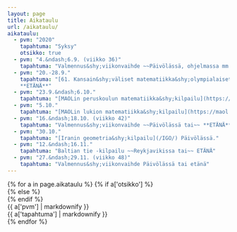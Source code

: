 ```yaml
---
layout: page
title: Aikataulu
url: /aikataulu/
aikataulu:
  - pvm: "2020"
    tapahtuma: "Syksy"
    otsikko: true
  - pvm: "4.&ndash;6.9. (viikko 36)"
    tapahtuma: "Valmennus&shy;viikonvaihde ~~Päivölässä, ohjelmassa mm. Baltian tie -joukkueen valinta.~~ **ETÄNÄ**. [Lisätietoja ja ilmoittautuminen](2020W36/)"
  - pvm: "20.-28.9."
    tapahtuma: "[61. Kansain&shy;väliset matematiikka&shy;olympialaiset <abbr>IMO</abbr>](http://www.imo-official.org/year_info.aspx?year=2020) ~~Pietarissa~~
    **ETÄNÄ**"
  - pvm: "23.9.&ndash;6.10."
    tapahtuma: "[MAOLin peruskoulun matematiikka&shy;kilpailu](https://maol.fi/neljan-tieteen-kisat/)"
  - pvm: "5.10."
    tapahtuma: "[MAOLin lukion matematiikka&shy;kilpailu](https://maol.fi/neljan-tieteen-kisat/)"
  - pvm: "16.&ndash;18.10. (viikko 42)"
    tapahtuma: "Valmennus&shy;viikonvaihde ~~Päivölässä tai~~ **ETÄNÄ**. [Lisätietoja ja ilmoittautuminen](2020W42/)"
  - pvm: "30.10."
    tapahtuma: "[Iranin geometria&shy;kilpailu](/IGO/) Päivölässä."
  - pvm: "12.&ndash;16.11."
    tapahtuma: "Baltian tie -kilpailu ~~Reykjavikissa tai~~ ETÄNÄ"
  - pvm: "27.&ndash;29.11. (viikko 48)"
    tapahtuma: "Valmennus&shy;viikonvaihde Päivölässä tai etänä"
---
```

<div class="list-group">
{% for a in page.aikataulu %}
{% if a['otsikko'] %}<div class="list-group-item-info row">{% else %}<div class="list-group-item row">{% endif %}
<div class="col-sm-3">{{ a['pvm'] | markdownify }}</div>
<div class="col-sm-9">{{ a['tapahtuma'] | markdownify }}</div>
</div>
{% endfor %}
</div>
